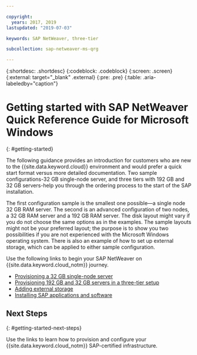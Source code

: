 ```yaml
---

copyright:
  years: 2017, 2019
lastupdated: "2019-07-03"

keywords: SAP NetWeaver, three-tier

subcollection: sap-netweaver-ms-qrg

---
```


{:shortdesc: .shortdesc}
{:codeblock: .codeblock}
{:screen: .screen}
{:external: target="_blank" .external}
{:pre: .pre}
{:table: .aria-labeledby="caption"}

# Getting started with SAP NetWeaver Quick Reference Guide for Microsoft Windows
{: #getting-started}

The following guidance provides an introduction for customers who are new to the {{site.data.keyword.cloud}} environment and would prefer a quick start format versus more detailed documentation. Two sample configurations-32 GB single-node server, and three tiers with 192 GB and 32 GB servers-help you through the ordering process to the start of the SAP installation.

The first configuration sample is the smallest one possible—a single node 32 GB RAM server. The second is an advanced configuration of two nodes, a 32 GB RAM server and a 192 GB RAM server. The disk layout might vary if you do not choose the same options as in the examples. The sample layouts might not be your preferred layout; the purpose is to show you two possibilities if you are not experienced with the Microsoft Windows operating system. There is also an example of how to set up external storage, which can be applied to either sample configuration.

Use the following links to begin your SAP NetWeaver on {{site.data.keyword.cloud_notm}} journey.

  * [Provisioning a 32 GB single-node server](/docs/infrastructure/sap-netweaver-ms-qrg?topic=sap-netweaver-ms-qrg-provisioning-a-32-gb-single-node-server)
  * [Provisioning 192 GB and 32 GB servers in a three-tier setup](/docs/infrastructure/sap-netweaver-ms-qrg?topic=sap-netweaver-ms-qrg-install-256GB)
  * [Adding external storage](/docs/infrastructure/sap-netweaver-ms-qrg?topic=sap-netweaver-ms-qrg-storage)
  * [Installing SAP applications and software](/docs/infrastructure/sap-netweaver-ms-qrg?topic=sap-netweaver-ms-qrg-install_landscape)

## Next Steps
{: #getting-started-next-steps}

Use the links to learn how to provision and configure your {{site.data.keyword.cloud_notm}} SAP-certified infrastructure.
